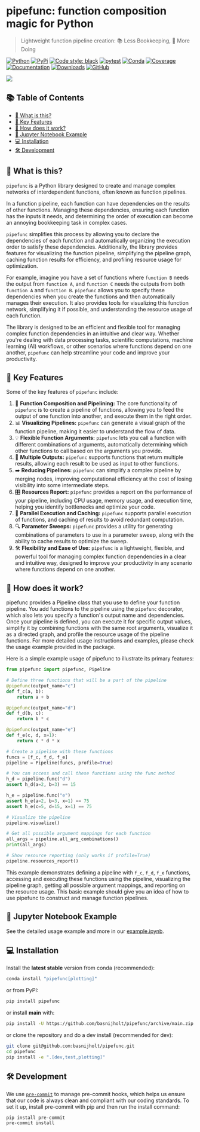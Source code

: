 # pipefunc: function composition magic for Python

> Lightweight function pipeline creation: 📚 Less Bookkeeping, 🎯 More Doing

[![Python](https://img.shields.io/pypi/pyversions/pipefunc)](https://pypi.org/project/pipefunc/)
[![PyPi](https://img.shields.io/pypi/v/pipefunc?color=blue)](https://pypi.org/project/pipefunc/)
[![Code style: black](https://img.shields.io/badge/code%20style-black-000000.svg)](https://github.com/psf/black)
[![pytest](https://github.com/basnijholt/pipefunc/actions/workflows/pytest.yml/badge.svg)](https://github.com/basnijholt/pipefunc/actions/workflows/pytest.yml)
[![Conda](https://img.shields.io/badge/install%20with-conda-green.svg)](https://anaconda.org/conda-forge/pipefunc)
[![Coverage](https://img.shields.io/codecov/c/github/basnijholt/pipefunc)](https://codecov.io/gh/basnijholt/pipefunc)
[![Documentation](https://readthedocs.org/projects/pipefunc/badge/?version=latest)](https://pipefunc.readthedocs.io/en/latest/?badge=latest)
[![Downloads](https://img.shields.io/conda/dn/conda-forge/pipefunc.svg)](https://anaconda.org/conda-forge/pipefunc)
[![GitHub](https://img.shields.io/github/stars/basnijholt/pipefunc.svg?style=social)](https://github.com/basnijholt/pipefunc/stargazers)


![](https://user-images.githubusercontent.com/6897215/253785642-cf2a6941-2ea6-41b0-8225-b3e52e94c4de.png)

<!-- toc-start -->
## :books: Table of Contents
<!-- START doctoc generated TOC please keep comment here to allow auto update -->
<!-- DON'T EDIT THIS SECTION, INSTEAD RE-RUN doctoc TO UPDATE -->

- [:thinking: What is this?](#thinking-what-is-this)
- [:rocket: Key Features](#rocket-key-features)
- [:test_tube: How does it work?](#test_tube-how-does-it-work)
- [:notebook: Jupyter Notebook Example](#notebook-jupyter-notebook-example)
- [:computer: Installation](#computer-installation)
- [:hammer_and_wrench: Development](#hammer_and_wrench-development)

<!-- END doctoc generated TOC please keep comment here to allow auto update -->
<!-- toc-end -->

## :thinking: What is this?

`pipefunc` is a Python library designed to create and manage complex networks of interdependent functions, often known as function pipelines.

In a function pipeline, each function can have dependencies on the results of other functions. Managing these dependencies, ensuring each function has the inputs it needs, and determining the order of execution can become an annoying bookkeeping task in complex cases.

`pipefunc` simplifies this process by allowing you to declare the dependencies of each function and automatically organizing the execution order to satisfy these dependencies. Additionally, the library provides features for visualizing the function pipeline, simplifying the pipeline graph, caching function results for efficiency, and profiling resource usage for optimization.

For example, imagine you have a set of functions where `function B` needs the output from `function A`, and `function C` needs the outputs from both `function A` and `function B`. `pipefunc` allows you to specify these dependencies when you create the functions and then automatically manages their execution. It also provides tools for visualizing this function network, simplifying it if possible, and understanding the resource usage of each function.

The library is designed to be an efficient and flexible tool for managing complex function dependencies in an intuitive and clear way. Whether you're dealing with data processing tasks, scientific computations, machine learning (AI) workflows, or other scenarios where functions depend on one another, `pipefunc` can help streamline your code and improve your productivity.

## :rocket: Key Features

Some of the key features of `pipefunc` include:

1. 🚀 **Function Composition and Pipelining:** The core functionality of `pipefunc` is to create a pipeline of functions, allowing you to feed the output of one function into another, and execute them in the right order.
1. 📊 **Visualizing Pipelines:** `pipefunc` can generate a visual graph of the function pipeline, making it easier to understand the flow of data.
1. 💡 **Flexible Function Arguments:** `pipefunc` lets you call a function with different combinations of arguments, automatically determining which other functions to call based on the arguments you provide.
1. 👥 **Multiple Outputs:** `pipefunc` supports functions that return multiple results, allowing each result to be used as input to other functions.
1. ➡️ **Reducing Pipelines:** `pipefunc` can simplify a complex pipeline by merging nodes, improving computational efficiency at the cost of losing visibility into some intermediate steps.
1. 🎛️ **Resources Report:** `pipefunc` provides a report on the performance of your pipeline, including CPU usage, memory usage, and execution time, helping you identify bottlenecks and optimize your code.
1. 🔄 **Parallel Execution and Caching:** `pipefunc` supports parallel execution of functions, and caching of results to avoid redundant computation.
1. 🔍 **Parameter Sweeps:** `pipefunc` provides a utility for generating combinations of parameters to use in a parameter sweep, along with the ability to cache results to optimize the sweep.
1. 🛠️ **Flexibility and Ease of Use:** `pipefunc` is a lightweight, flexible, and powerful tool for managing complex function dependencies in a clear and intuitive way, designed to improve your productivity in any scenario where functions depend on one another.


## :test_tube: How does it work?

pipefunc provides a Pipeline class that you use to define your function pipeline.
You add functions to the pipeline using the `pipefunc` decorator, which also lets you specify a function's output name and dependencies.
Once your pipeline is defined, you can execute it for specific output values, simplify it by combining functions with the same root arguments, visualize it as a directed graph, and profile the resource usage of the pipeline functions.
For more detailed usage instructions and examples, please check the usage example provided in the package.

Here is a simple example usage of pipefunc to illustrate its primary features:

```python
from pipefunc import pipefunc, Pipeline

# Define three functions that will be a part of the pipeline
@pipefunc(output_name="c")
def f_c(a, b):
    return a + b

@pipefunc(output_name="d")
def f_d(b, c):
    return b * c

@pipefunc(output_name="e")
def f_e(c, d, x=1):
    return c * d * x

# Create a pipeline with these functions
funcs = [f_c, f_d, f_e]
pipeline = Pipeline(funcs, profile=True)

# You can access and call these functions using the func method
h_d = pipeline.func("d")
assert h_d(a=2, b=3) == 15

h_e = pipeline.func("e")
assert h_e(a=2, b=3, x=1) == 75
assert h_e(c=5, d=15, x=1) == 75

# Visualize the pipeline
pipeline.visualize()

# Get all possible argument mappings for each function
all_args = pipeline.all_arg_combinations()
print(all_args)

# Show resource reporting (only works if profile=True)
pipeline.resources_report()
```

This example demonstrates defining a pipeline with `f_c`, `f_d`, `f_e` functions, accessing and executing these functions using the pipeline, visualizing the pipeline graph, getting all possible argument mappings, and reporting on the resource usage.
This basic example should give you an idea of how to use pipefunc to construct and manage function pipelines.

## :notebook: Jupyter Notebook Example

See the detailed usage example and more in our [example.ipynb](https://github.com/basnijholt/pipefunc/blob/main/example.ipynb).

## :computer: Installation

Install the **latest stable** version from conda (recommended):

```bash
conda install "pipefunc[plotting]"
```

or from PyPI:

```bash
pip install pipefunc
```

or install **main** with:

```bash
pip install -U https://github.com/basnijholt/pipefunc/archive/main.zip
```

or clone the repository and do a dev install (recommended for dev):

```bash
git clone git@github.com:basnijholt/pipefunc.git
cd pipefunc
pip install -e ".[dev,test,plotting]"
```

## :hammer_and_wrench: Development

We use [`pre-commit`](https://pre-commit.com/) to manage pre-commit hooks, which helps us ensure that our code is always clean and compliant with our coding standards.
To set it up, install pre-commit with pip and then run the install command:

```bash
pip install pre-commit
pre-commit install
```
